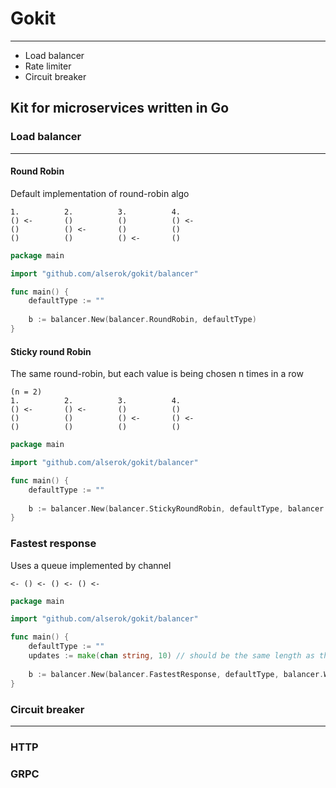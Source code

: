 # Gokit

---
* Load balancer
* Rate limiter
* Circuit breaker

## Kit for microservices written in Go

### Load balancer

---

#### Round Robin

Default implementation of round-robin algo
```text
1.          2.          3.          4.
() <-       ()          ()          () <-
()          () <-       ()          () 
()          ()          () <-       ()
```

```go
package main

import "github.com/alserok/gokit/balancer"

func main() {
	defaultType := ""
	
	b := balancer.New(balancer.RoundRobin, defaultType)
}
```

#### Sticky round Robin

The same round-robin, but each value is being chosen n times in a row
```text
(n = 2)
1.          2.          3.          4.
() <-       () <-       ()          ()
()          ()          () <-       () <- 
()          ()          ()          ()
```

```go
package main

import "github.com/alserok/gokit/balancer"

func main() {
	defaultType := ""
	
	b := balancer.New(balancer.StickyRoundRobin, defaultType, balancer.WithStick(3))
}
```

### Fastest response

Uses a queue implemented by channel

```text
<- () <- () <- () <-
```

```go
package main

import "github.com/alserok/gokit/balancer"

func main() {
	defaultType := ""
	updates := make(chan string, 10) // should be the same length as the number of values added, so as not to block
	
	b := balancer.New(balancer.FastestResponse, defaultType, balancer.WithUpdater(updates))
}
```

### Circuit breaker

---

### HTTP
### GRPC